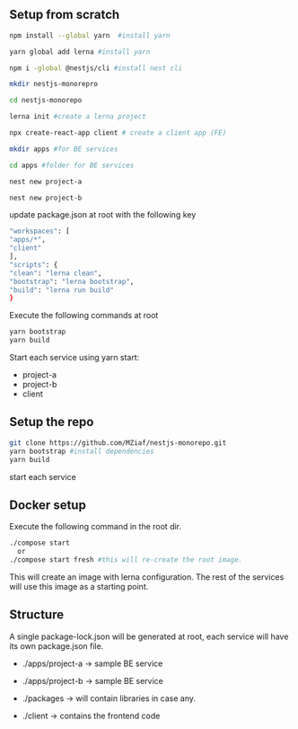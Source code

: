 ## Setup from scratch

```bash
npm install --global yarn  #install yarn

yarn global add lerna #install yarn

npm i -global @nestjs/cli #install nest cli

mkdir nestjs-monorepro

cd nestjs-monorepo

lerna init #create a lerna project

npx create-react-app client # create a client app (FE)

mkdir apps #for BE services

cd apps #folder for BE services

nest new project-a

nest new project-b
```

update package.json at root with the following key

```bash
"workspaces": [
"apps/*",
"client"
],
"scripts": {
"clean": "lerna clean",
"bootstrap": "lerna bootstrap",
"build": "lerna run build"
}
```

Execute the following commands at root

```bash
yarn bootstrap
yarn build
```

Start each service using yarn start:

- project-a
- project-b
- client

## Setup the repo

```bash
git clone https://github.com/MZiaf/nestjs-monorepo.git
yarn bootstrap #install dependencies
yarn build
```

start each service

## Docker setup

Execute the following command in the root dir.

```bash
./compose start
  or
./compose start fresh #this will re-create the root image.
```

This will create an image with lerna configuration.
The rest of the services will use this image as a starting point.

## Structure

A single package-lock.json will be generated at root, each service will have its own package.json file.

- ./apps/project-a → sample BE service

- ./apps/project-b → sample BE service

- ./packages → will contain libraries in case any.

- ./client → contains the frontend code
